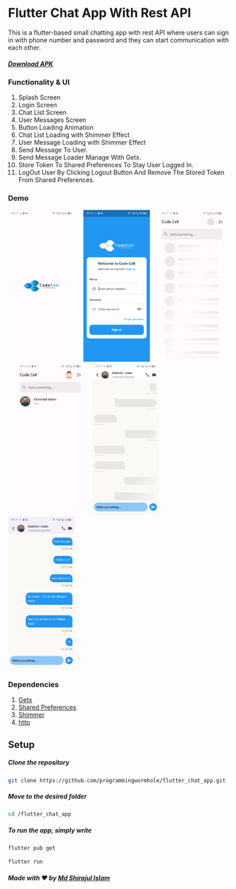 
# Flutter Chat App With Rest API

This is a flutter-based small chatting app with rest API where users can sign in with phone number and password and they can start communication with each other.


##### <a href='https://apkfab.com/code-cell/com.example.small_chat/apk?h=cca404bc64455277736999f672e8abae2f1b1cbdfbfabd7c20ae5f71d71372ec'>Download APK</a>

### Functionality & UI

1. Splash Screen
2. Login Screen
3. Chat List Screen
4. User Messages Screen
5. Button Loading Animation
6. Chat List Loading with Shimmer Effect
7. User Message Loading with Shimmer Effect
8. Send Message To User.
9. Send Message Loader Manage With Getx.
10. Store Token To Shared Preferences To Stay User Logged In.
11. LogOut User By Clicking Logout Button And Remove The Stored Token From Shared Preferences.

### Demo


  <img src="https://raw.githubusercontent.com/programmingwormhole/flutter_chat_app/master/screenshot/splash.jpg?raw=false" width="30%">&nbsp;&nbsp;&nbsp;&nbsp;&nbsp;<img src="https://raw.githubusercontent.com/programmingwormhole/flutter_chat_app/master/screenshot/login.jpg?raw=false" width="30%">&nbsp;&nbsp;&nbsp;&nbsp;&nbsp;<img src="https://raw.githubusercontent.com/programmingwormhole/flutter_chat_app/master/screenshot/home_shimmer.jpg?raw=false" width="30%">&nbsp;&nbsp;&nbsp;&nbsp;&nbsp;<img src="https://raw.githubusercontent.com/programmingwormhole/flutter_chat_app/master/screenshot/home.jpg?raw=false" width="30%">&nbsp;&nbsp;&nbsp;&nbsp;&nbsp;<img src="https://raw.githubusercontent.com/programmingwormhole/flutter_chat_app/master/screenshot/chat_shimmer.jpg?raw=false" width="30%">&nbsp;&nbsp;&nbsp;&nbsp;&nbsp;<img src="https://raw.githubusercontent.com/programmingwormhole/flutter_chat_app/master/screenshot/chats.jpg?raw=false" width="30%">&nbsp;&nbsp;&nbsp;&nbsp;&nbsp;
  
  
### Dependencies

1. [Getx](https://pub.dev/packages/get)
2. [Shared Preferences](https://pub.dev/packages/shared_preferences)
3. [Shimmer](https://pub.dev/packages/shimmer)
4. [http](https://pub.dev/packages/http)

## Setup

  ##### Clone the repository
```bash
git clone https://github.com/programmingwormhole/flutter_chat_app.git
```
  ##### Move to the desired folder
```bash
cd /flutter_chat_app
```

  ##### To run the app, simply write
  ```bash
flutter pub get
```
```bash
flutter run
```

##### Made with ♥ by <a href="https://github.com/programmingwormhole">Md Shirajul Islam</a>
